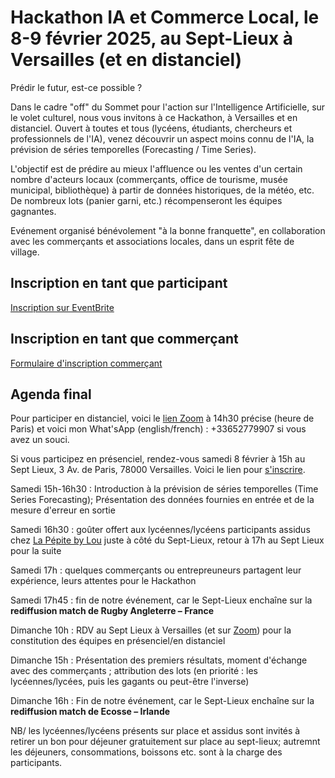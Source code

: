# Hackathon IA et Commerce Local, le 8-9 février 2025, au Sept-Lieux à Versailles (et en distanciel)

Prédir le futur, est-ce possible ?

Dans le cadre "off" du Sommet pour l'action sur l'Intelligence Artificielle, sur le volet culturel, nous vous invitons à ce Hackathon, à Versailles et en distanciel. Ouvert à toutes et tous (lycéens, étudiants, chercheurs et professionnels de l'IA), venez découvrir un aspect moins connu de l'IA, la prévision de séries temporelles (Forecasting / Time Series).

L'objectif est de prédire au mieux l'affluence ou les ventes d'un certain nombre d'acteurs locaux (commerçants, office de tourisme, musée municipal, bibliothèque) à partir de données historiques, de la météo, etc. De nombreux lots (panier garni, etc.) récompenseront les équipes gagnantes.

Evénement organisé bénévolement "à la bonne franquette", en collaboration avec les commerçants et associations locales, dans un esprit fête de village.

## Inscription en tant que participant
[Inscription sur EventBrite](https://www.eventbrite.fr/e/1127540206109?aff=oddtdtcreator)

## Inscription en tant que commerçant
[Formulaire d'inscription commerçant](https://docs.google.com/forms/d/e/1FAIpQLSefK-hSLlv1GH-6Gs065hcjJww252PGhZkV0Ru0jud0C1Ko_A/viewform?usp=sf_link)

## Agenda final
Pour participer en distanciel, voici le [lien Zoom](https://zoom.us/j/2882284570?pwd=q78h4IDz_Io) à 14h30 précise (heure de Paris) et voici mon What'sApp (english/french) : +33652779907 si vous avez un souci. 

Si vous participez en présenciel, rendez-vous samedi 8 février à 15h au Sept Lieux, 3 Av. de Paris, 78000 Versailles. Voici le lien pour [s'inscrire](https://www.eventbrite.com/e/billets-hackathon-ia-prevision-du-commerce-local-1127540206109). 

Samedi 15h-16h30 : Introduction à la prévision de séries temporelles (Time Series Forecasting); Présentation des données fournies en entrée et de la mesure d'erreur en sortie

Samedi 16h30 : goûter offert aux lycéennes/lycéens participants assidus chez [La Pépite by Lou](https://lapepitebylou.com/) juste à côté du Sept-Lieux, retour à 17h au Sept Lieux pour la suite

Samedi 17h : quelques commerçants ou entrepreuneurs partagent leur expérience, leurs attentes pour le Hackathon

Samedi 17h45 : fin de notre événement, car le Sept-Lieux enchaîne sur la **rediffusion match de Rugby Angleterre – France**

Dimanche 10h : RDV au Sept Lieux à Versailles (et sur [Zoom](https://zoom.us/j/2882284570?pwd=q78h4IDz_Io)) pour la constitution des équipes en présenciel/en distanciel

Dimanche 15h : Présentation des premiers résultats, moment d'échange avec des commerçants ; attribution des lots (en priorité : les lycéennes/lycées, puis les gagants ou peut-être l'inverse)

Dimanche 16h : Fin de notre événement, car le Sept-Lieux enchaîne sur la **rediffusion match de Ecosse – Irlande**

NB/ les lycéennes/lycéens présents sur place et assidus sont invités à retirer un bon pour déjeuner gratuitement sur place au sept-lieux; autremnt les déjeuners, consommations, boissons etc. sont à la charge des participants. 

